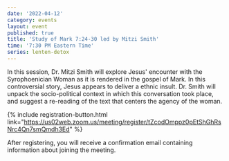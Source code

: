 ```yaml
---
date: '2022-04-12'
category: events
layout: event
published: true
title: 'Study of Mark 7:24-30 led by Mitzi Smith'
time: '7:30 PM Eastern Time'
series: lenten-detox
---
```

In this session, Dr. Mitzi Smith will explore Jesus' encounter with the Syrophoenician Woman as it is rendered in the gospel of Mark. In this controversial story, Jesus appears to deliver a ethnic insult. Dr. Smith will unpack the socio-political context in which this conversation took place, and suggest a re-reading of the text that centers the agency of the woman.

{% include registration-button.html link="https://us02web.zoom.us/meeting/register/tZcodOmppz0pEtShGhRsNrc4Qn7smQmdh3Ed" %}

After registering, you will receive a confirmation email containing information about joining the meeting.
